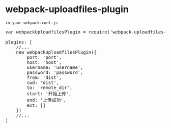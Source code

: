 # webpack-uploadfiles-plugin
`in your webpack.conf.js`
<pre>
var webpackUploadfilesPlugin = require('webpack-uploadfiles-plugin');

plugins: [
    //...
    new webpackUploadfilesPlugin({
        port: 'port',
        host: 'host',
        username: 'username',
        password: 'password',
        from: 'dist',
        cwd: 'dist',
        to: 'remote_dir',
        start: '开始上传',
        end: '上传成功',
        ext: []
    })
    //...
]
</pre>